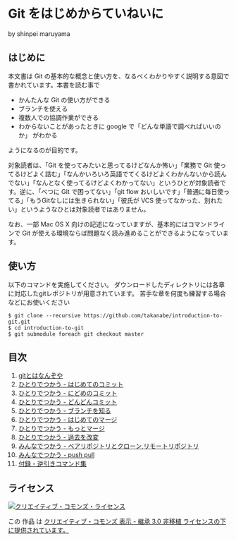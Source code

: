 # Git をはじめからていねいに

by shinpei maruyama

## はじめに

本文書は Git の基本的な概念と使い方を、なるべくわかりやすく説明する意図で書かれています。本書を読む事で

* かんたんな Git の使い方ができる
* ブランチを使える
* 複数人での協調作業ができる
* わからないことがあったときに google で「どんな単語で調べればいいのか」 がわかる

ようになるのが目的です。

対象読者は、「Git を使ってみたいと思ってるけどなんか怖い」「業務で Git 使ってるけどよく詰む」「なんかいろいろ英語でてくるけどよくわかんないから読んでない」「なんとなく使ってるけどよくわかってない」というひとが対象読者です。逆に、「べつに Git で困ってない」「git flow おいしいです」「普通に毎日使ってる」「もうGitなしには生きられない」「彼氏が VCS 使ってなかった、別れたい」というようなひとは対象読者ではありません。

なお、一部 Mac OS X 向けの記述になっていますが、基本的にはコマンドラインで Git が使える環境ならば問題なく読み進めることができるようになっています。

## 使い方
以下のコマンドを実施してください。
ダウンロードしたディレクトリには各章に対応したgitレポジトリが用意されています。
苦手な章を何度も練習する場合などにお使いください

```
$ git clone --recursive https://github.com/takanabe/introduction-to-git.git
$ cd introduction-to-git
$ git submodule foreach git checkout master
```
## 目次

1. [gitとはなんぞや](01_what_is_git.md)
1. [ひとりでつかう - はじめてのコミット](02_first_commit.md)
1. [ひとりでつかう - にどめのコミット](03_second_commit.md)
1. [ひとりでつかう - どんどんコミット](04_more_commits.md)
1. [ひとりでつかう - ブランチを知る](05_branch.md)
1. [ひとりでつかう - はじめてのマージ](06_merge.md)
1. [ひとりでつかう - もっとマージ](07_more_merges.md)
1. [ひとりでつかう - 過去を改変](08_rebase.md)
1. [みんなでつかう - ベアリポジトリとクローン,リモートリポジトリ](09_clone.md)
1. [みんなでつかう - push pull](10_push_pull.md)
1. [付録 -  逆引きコマンド集](11_appendix.md)

## ライセンス
<a rel="license" href="http://creativecommons.org/licenses/by-sa/3.0/deed.ja"><img alt="クリエイティブ・コモンズ・ライセンス" style="border-width:0" src="http://i.creativecommons.org/l/by-sa/3.0/88x31.png" /></a>

この 作品 は <a rel="license" href="http://creativecommons.org/licenses/by-sa/3.0/deed.ja">クリエイティブ・コモンズ 表示 - 継承 3.0 非移植 ライセンスの下に提供されています。</a>


